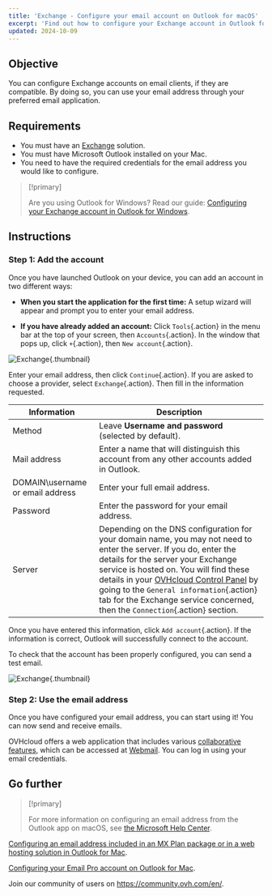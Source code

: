 ```yaml
---
title: 'Exchange - Configure your email account on Outlook for macOS'
excerpt: 'Find out how to configure your Exchange account in Outlook for macOS.'
updated: 2024-10-09
---
```


## Objective

You can configure Exchange accounts on email clients, if they are compatible. By doing so, you can use your email address through your preferred email application.

## Requirements

- You must have an [Exchange](/links/web/emails) solution.
- You must have Microsoft Outlook installed on your Mac.
- You need to have the required credentials for the email address you would like to configure.

> [!primary]
>
> Are you using Outlook for Windows? Read our guide: [Configuring your Exchange account in Outlook for Windows](/pages/web_cloud/email_and_collaborative_solutions/microsoft_exchange/how_to_configure_outlook_2016).
>

## Instructions

### Step 1: Add the account

Once you have launched Outlook on your device, you can add an account in two different ways:

- **When you start the application for the first time:** A setup wizard will appear and prompt you to enter your email address.

- **If you have already added an account:** Click `Tools`{.action} in the menu bar at the top of your screen, then `Accounts`{.action}. In the window that pops up, click `+`{.action}, then `New account`{.action}.

![Exchange](images/configuration-outlook-2016-mac-step1.png){.thumbnail}

Enter your email address, then click `Continue`{.action}. If you are asked to choose a provider, select `Exchange`{.action}. Then fill in the information requested.

|Information|Description|
|---|---|
|Method|Leave **Username and password** (selected by default).|
|Mail address|Enter a name that will distinguish this account from any other accounts added in Outlook.|
|DOMAIN\username or email address|Enter your full email address.|
|Password|Enter the password for your email address.|
|Server|Depending on the DNS configuration for your domain name, you may not need to enter the server. If you do, enter the details for the server your Exchange service is hosted on. You will find these details in your [OVHcloud Control Panel](/links/manager) by going to the `General information`{.action} tab for the Exchange service concerned, then the `Connection`{.action} section.|

Once you have entered this information, click `Add account`{.action}. If the information is correct, Outlook will successfully connect to the account.

To check that the account has been properly configured, you can send a test email.

![Exchange](images/configuration-exchange-outlook-2016-mac-step2.png){.thumbnail}

### Step 2: Use the email address

Once you have configured your email address, you can start using it! You can now send and receive emails.

OVHcloud offers a web application that includes various [collaborative features](/links/web/emails), which can be accessed at [Webmail](/links/web/email). You can log in using your email credentials.

## Go further

> [!primary]
>
> For more information on configuring an email address from the Outlook app on macOS, see [the Microsoft Help Center](https://support.microsoft.com/en-gb/office/add-an-email-account-to-outlook-for-mac-6aeec61b-86af-40af-8ffe-985d0fc82ddb).

[Configuring an email address included in an MX Plan package or in a web hosting solution in Outlook for Mac](/pages/web_cloud/email_and_collaborative_solutions/mx_plan/how_to_configure_outlook_2016_mac).

[Configuring your Email Pro account on Outlook for Mac](/pages/web_cloud/email_and_collaborative_solutions/email_pro/how_to_configure_outlook_2016_mac).

Join our community of users on <https://community.ovh.com/en/>.